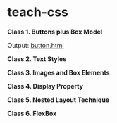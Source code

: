 # teach-css

**Class 1. Buttons plus Box Model**  

Output: [button.html](https://aneesburki.github.io/teach-css/buttons.html)

**Class 2. Text Styles**

**Class 3. Images and Box Elements**

**Class 4. Display Property**

**Class 5. Nested Layout Technique**

**Class 6. FlexBox**
